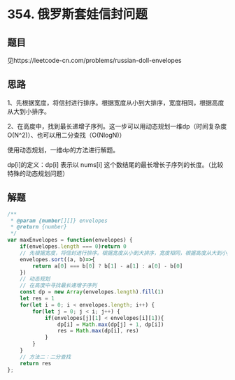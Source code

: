 # 354. 俄罗斯套娃信封问题

## 题目

见https://leetcode-cn.com/problems/russian-doll-envelopes

## 思路

1、先根据宽度，将信封进行排序。根据宽度从小到大排序，宽度相同，根据高度从大到小排序。

2、在高度中，找到最长递增子序列。这一步可以用动态规划一维dp（时间复杂度O(N^2)）、也可以用二分查找（O(NlogN)）



使用动态规划，一维dp的方法进行解题。

dp[i]的定义：dp[i] 表示以 nums[i] 这个数结尾的最长增长子序列的长度。（比较特殊的动态规划问题）

## 解题

```javascript
/**
 * @param {number[][]} envelopes
 * @return {number}
 */
var maxEnvelopes = function(envelopes) {
    if(envelopes.length === 0)return 0
    // 先根据宽度，将信封进行排序。根据宽度从小到大排序，宽度相同，根据高度从大到小排序。
    envelopes.sort((a, b)=>{
        return a[0] === b[0] ? b[1] - a[1] : a[0] - b[0]
    })
    // 动态规划
    // 在高度中寻找最长递增子序列
    const dp = new Array(envelopes.length).fill(1)
    let res = 1
    for(let i = 0; i < envelopes.length; i++) {
        for(let j = 0; j < i; j++) {
            if(envelopes[j][1] < envelopes[i][1]){
                dp[i] = Math.max(dp[j] + 1, dp[i])
                res = Math.max(dp[i], res)
            }
        }
    }
    // 方法二：二分查找
    return res
};
```